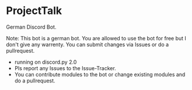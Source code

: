 # ProjectTalk
German Discord Bot.

Note: This bot is a german bot. You are allowed to use the bot for free but I don't give any warrenty. You can submit changes via Issues or do a pullrequest.

- running on discord.py 2.0
- Pls report any Issues to the Issue-Tracker.
- You can contribute modules to the bot or change existing modules and do a pullrequest.


